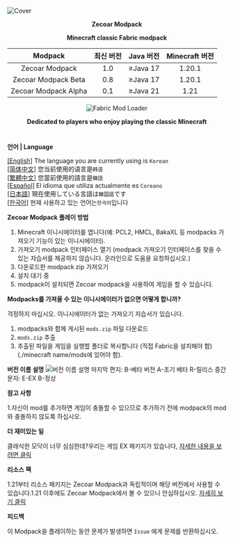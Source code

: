 ![Cover](https://github.com/ZfIxV/Zecoar-Modpack/blob/main/Zecoar%20Modpack%20-%20Header.png)
<div align="center">
  
**Zecoar Modpack**
                                  
**Minecraft classic Fabric modpack**

| Modpack | 최신 버전 | Java 버전 | Minecraft 버전 |
| :-: | :-: | :-: | :-: |
| Zecoar Modpack | 1.0 | ≥Java 17 | 1.20.1 |
| Zecoar Modpack Beta | 0.8 | ≥Java 17 | 1.20.1 |
| Zecoar Modpack Alpha | 0.1 | ≥Java 21 | 1.21 |
<p>
    <img src="https://img.shields.io/badge/Mod%20Loader-Fabric-dbd0b4?style=flat" alt="Fabric Mod Loader" />
</p>

</div>

<div align="center">

**Dedicated to players who enjoy playing the classic Minecraft**
  
</div>

#               

**언어 | Language**

[[English]](https://github.com/ZfIxV/Zecoar-Modpack/tree/main/README.md)   The language you are currently using is `Korean`         
[[简体中文]](https://github.com/ZfIxV/Zecoar-Modpack/tree/main/README-SC.md)   您当前使用的语言是`韩语`         
[[繁體中文]](https://github.com/ZfIxV/Zecoar-Modpack/tree/main/README-TC.md)   您當前使用的語言是`韓語`         
[[Español]](https://github.com/ZfIxV/Zecoar-Modpack/tree/main/README-ES.md)   El idioma que utiliza actualmente es `Coreano`        
[[日本語]](https://github.com/ZfIxV/Zecoar-Modpack/tree/main/README-JP.md)   現在使用している言語は`韓国語`です        
[[한국어]](https://github.com/ZfIxV/Zecoar-Modpack/tree/main/README-KO.md)   현재 사용하고 있는 언어는`한국어`입니다         

**Zecoar Modpack 플레이 방법**

1. Minecraft 이니시에이터를 엽니다(예: PCL2, HMCL, BakaXL 등 modpacks 가져오기 기능이 있는 이니시에이터).
2. 가져오기 modpack 인터페이스 열기 (modpack 가져오기 인터페이스를 찾을 수 있는 자습서를 제공하지 않습니다. 온라인으로 도움을 요청하십시오.)
3. 다운로드한 modpack zip 가져오기
4. 설치 대기 중
5. modpack이 설치되면 Zecoar modpack을 사용하여 게임을 할 수 있습니다.

**Modpacks를 가져올 수 있는 이니시에이터가 없으면 어떻게 합니까?**

걱정하지 마십시오. 이니시에이터가 없는 가져오기 자습서가 있습니다.

1. modpacks와 함께 게시된 `mods.zip` 파일 다운로드
2. `mods.zip` 추출
3. 추출된 파일을 게임을 실행할 폴더로 복사합니다 (직접 Fabric을 설치해야 함)(./minecraft name/mods에 있어야 함).

**버전 이름 설명**
![버전 이름 설명](https://github.com/ZfIxV/Zecoar-Modpack/blob/main/EN.png)
마지막 편지:
B-베타 버전
A-초기 베타
R-릴리스
중간 문자:
E-EX
B-정상

**참고 사항**

1.<span id="ref1_en">자신이 mod를 추가하면 게임이 충돌할 수 있으므로 추가하기 전에 modpack의 mod와 충돌하지 않도록 하십시오.</span>

**더 재미있는 일**

클래식한 모닥이 너무 심심한데?우리는 게임 EX 패키지가 있습니다, [자세한 내용을 보려면 클릭](https://github.com/ZfIxV/Zecoar-Modpack-EX/tree/main/README-ES.md)

**리소스 팩**

1.21부터 리소스 패키지는 Zecoar Modpack과 독립적이며 해당 버전에서 사용할 수 있습니다.1.21 이후에도 Zecoar Modpack에서 볼 수 있으니 안심하십시오. [자세히 보기 클릭](https://github.com/ZfIxV/Zarba-Respack/tree/main/README-ES.md)

**피드백**

이 Modpack을 플레이하는 동안 문제가 발생하면 `Issue` 에게 문제를 반환하십시오.